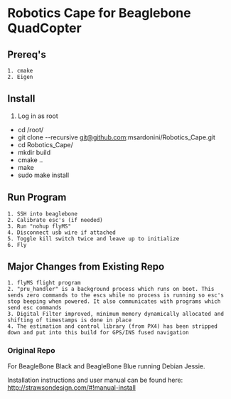 # Robotics Cape for Beaglebone QuadCopter

## Prereq's

	1. cmake
	2. Eigen

## Install

1. Log in as root
  * cd /root/ 
  * git clone --recursive git@github.com:msardonini/Robotics_Cape.git
  * cd Robotics_Cape/
  * mkdir build
  * cmake ..
  * make
  * sudo make install

## Run Program
	1. SSH into beaglebone
	2. Calibrate esc's (if needed)
	3. Run "nohup flyMS"
	4. Disconnect usb wire if attached
	5. Toggle kill switch twice and leave up to initialize
	6. Fly


## Major Changes from Existing Repo
	1. flyMS flight program
	2. "pru_handler" is a background process which runs on boot. This sends zero commands to the escs while no process is running so esc's stop beeping when powered. It also communicates with programs which send esc commands 
	3. Digital Filter improved, minimum memory dynamically allocated and shifting of timestamps is done in place
	4. The estimation and control library (from PX4) has been stripped down and put into this build for GPS/INS fused navigation


### Original Repo 
For BeagleBone Black and BeagleBone Blue running Debian Jessie.

Installation instructions and user manual can be found here:
http://strawsondesign.com/#!manual-install







